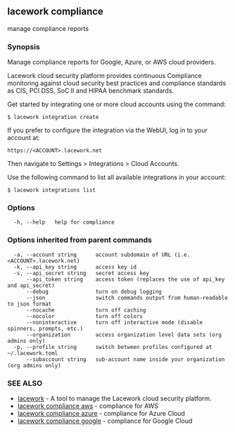 ## lacework compliance

manage compliance reports

### Synopsis

Manage compliance reports for Google, Azure, or AWS cloud providers.

Lacework cloud security platform provides continuous Compliance monitoring against
cloud security best practices and compliance standards as CIS, PCI DSS, SoC II and
HIPAA benchmark standards.

Get started by integrating one or more cloud accounts using the command:

    $ lacework integration create

If you prefer to configure the integration via the WebUI, log in to your account at:

    https://<ACCOUNT>.lacework.net

Then navigate to Settings > Integrations > Cloud Accounts.

Use the following command to list all available integrations in your account:

    $ lacework integrations list


### Options

```
  -h, --help   help for compliance
```

### Options inherited from parent commands

```
  -a, --account string      account subdomain of URL (i.e. <ACCOUNT>.lacework.net)
  -k, --api_key string      access key id
  -s, --api_secret string   secret access key
      --api_token string    access token (replaces the use of api_key and api_secret)
      --debug               turn on debug logging
      --json                switch commands output from human-readable to json format
      --nocache             turn off caching
      --nocolor             turn off colors
      --noninteractive      turn off interactive mode (disable spinners, prompts, etc.)
      --organization        access organization level data sets (org admins only)
  -p, --profile string      switch between profiles configured at ~/.lacework.toml
      --subaccount string   sub-account name inside your organization (org admins only)
```

### SEE ALSO

* [lacework](lacework.md)	 - A tool to manage the Lacework cloud security platform.
* [lacework compliance aws](lacework_compliance_aws.md)	 - compliance for AWS
* [lacework compliance azure](lacework_compliance_azure.md)	 - compliance for Azure Cloud
* [lacework compliance google](lacework_compliance_google.md)	 - compliance for Google Cloud


